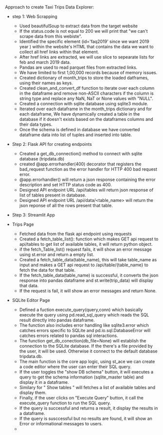 Approach to create Taxi Trips Data Explorer:

- step 1: Web Scrapping
  - Used beautifulSoup to extract data from the target website
  - If the status.code is not equal to 200 we will print that "we can't scrape data from this webiste".
  - Identified the specific element (id='faq2019' since we want 2019 year ) within the website's HTML that contains the data we want to collect all href links within that element.
  - After href links are extracted, we will use slice to sepearate lists for feb and march 2019 data.
  - Pandas are used to read parquet files from extracted links.
  - We have limited to first 1,00,000 records because of memory issues.
  - Created dictionary of month_trips to store the loaded datframes, using their names as keys.
  - Created clean_and_convert_df function to iterate over each column in the dataframe and remove non-ASCII characters if the column is string type and replace any NaN, NaT or None values with "NULL".
  - Created a connection with sqlite database using sqlite3 module.
  - Iterated over each dataframe in the month_trips dictionary and for each dataframe, We have dynamically created a table in the database if it doesn't exists based on the dataframes columns and their data types.
  - Once the schema is defined in database we have converted dataframe data into list of tuples and inserted into table.


- Step 2: Flask API for creating endpoints
  -   Created a get_db_connection() method to connect with sqlite database (tripdata.db)
  -   created @app.errorhandler(400) decorator that registers the bad_request function as the error handler for HTTP 400 bad request error.
  -   @app.errorhandler() will return a json response containing the error description and set HTTP status code as 400.
  -   Designed API endpoint URL /api/tables will return json response of list of tables present in database.
  -   Designed API endpoint URL /api/data/<table_name> will return the json reponse of all the rows present that table.
 

- Step 3: Streamlit App
- Trips Page
  -   Fetched data from the flask api endpoint using requests
  -   Created a fetch_table_list(): function which makes GET api request to api/tables to get list of available tables, it will return python object.
  -   if the fetch_Table_list() request fails, it will show an error message using st.error and return a empty list.
  -   Created a fetch_table_data(table_name), this will take table_name as input and makes a GET api request to /api/table/{table_name} to fetch the data for that table.
  -   If the fetch_table_data(table_name) is successful, it converts the json response into pandas dataframe and st.write(trip_data) will display that data.
  -   If the request is fail, it will show an error messages and return None.

- SQLite Editor Page
  - Defined a fuction execute_query(query,conn) which basically execute the query using pd.read_sql_query which reads the SQL result directly into pandas dataframe.
  - The function also includes error handling like sqlite3.error which catches errors specific to SQLite and pd.io.sql.DatabaseError will catches errors related to pandas sql interactions.
  - The function get_db_conection(db_file=None) will establish the connection to the SQLite database. If the there's a file provided by the user, it will be used. Otherwise it connect to the default database tripdata.db.
  - The main function is the core app logic, using st_ace we can create a code editor where the user can enter their SQL query.
  - If the user toggles the "show DB schema" button, it will executes a query to get the schema information (sqlite_master table) and display it in a dataframe.
  - Similary for " Show tables " will fetches a list of available tables and display them.
  - Finally, if the user clicks on "Execute Query" button, it call the execute_query function to run the SQL query.
  - If the query is successful and returns a result, it display the results in a dataframe.
  - If the query is susccessful but no results are found, it will show an Error or informational messages to users.
  - 
  
